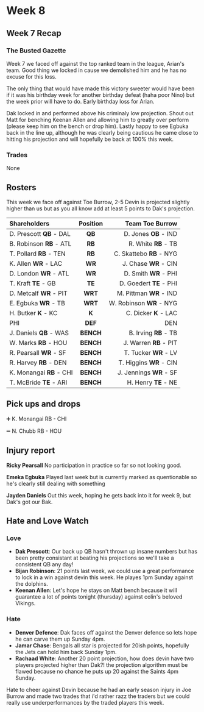 # Week 8

## Week 7 Recap

### The Busted Gazette

Week 7 we faced off against the top ranked team in the league, Arian's team. Good thing we locked in cause we demolished him and he has no excuse for this loss.

The only thing that would have made this victory sweeter would have been if it was his birthday week for another birthday defeat (haha poor Nino) but the week prior will have to do. Early birthday loss for Arian.

Dak locked in and performed above his criminaly low projection. Shout out Matt for benching Keenan Allen and allowing him to greatly over perform (please keep him on the bench or drop him). Lastly happy to see Egbuka back in the line up, although he was clearly being cautious he came close to hitting his projection and will hopefully be back at 100% this week.

### Trades

None

## Rosters

This week we face off against Toe Burrow, 2-5 Devin is projected slightly higher than us but as you all know add at least 5 points to Dak's projection.

| **Shareholders**         | **Position** |      **Team Toe Burrow** |
| :----------------------- | :----------: | -----------------------: |
| D. Prescott **QB** - DAL |    **QB**    |    D. Jones **OB** - IND |
| B. Robinson **RB** - ATL |    **RB**    |     R. White **RB** - TB |
| T. Pollard **RB** - TEN  |    **RB**    | C. Skattebo **RB** - NYG |
| K. Allen **WR** - LAC    |    **WR**    |    J. Chase **WR** - CIN |
| D. London **WR** - ATL   |    **WR**    |    D. Smith **WR** - PHI |
| T. Kraft **TE** - GB     |    **TE**    |  D. Goedert **TE** - PHI |
| D. Metcalf **WR** - PIT  |   **WRT**    |  M. Pittman **WR** - IND |
| E. Egbuka **WR** - TB    |   **WRT**    | W. Robinson **WR** - NYG |
| H. Butker **K** - KC     |    **K**     |    C. Dicker **K** - LAC |
| PHI                      |   **DEF**    |                      DEN |
| J. Daniels **QB** - WAS  |  **BENCH**   |    B. Irving **RB** - TB |
| W. Marks **RB** - HOU    |  **BENCH**   |   J. Warren **RB** - PIT |
| R. Pearsall **WR** - SF  |  **BENCH**   |    T. Tucker **WR** - LV |
| R. Harvey **RB** - DEN   |  **BENCH**   |  T. Higgins **WR** - CIN |
| K. Monangai **RB** - CHI |  **BENCH**   |  J. Jennings **WR** - SF |
| T. McBride **TE** - ARI  |  **BENCH**   |     H. Henry **TE** - NE |

## Pick ups and drops

:heavy_plus_sign: K. Monangai RB - CHI

:heavy_minus_sign: N. Chubb RB - HOU

## Injury report

**Ricky Pearsall** No participation in practice so far so not looking good.

**Emeka Egbuka** Played last week but is currently marked as quentionable so he's clearly still dealing with something

**Jayden Daniels** Out this week, hoping he gets back into it for week 9, but Dak's got our Bak.

## Hate and Love Watch

### Love

-   **Dak Prescott**: Our back up QB hasn't thrown up insane numbers but has been pretty consistant at beating his projections so we'll take a consistent QB any day!
-   **Bijan Robinson**: 21 points last week, we could use a great performance to lock in a win against devin this week. He playes 1pm Sunday against the dolphins.
-   **Keenan Allen**: Let's hope he stays on Matt bench because it will guarantee a lot of points tonight (thursday) against colin's beloved Vikings.

### Hate

-   **Denver Defence**: Dak faces off against the Denver defence so lets hope he can carve them up Sunday 4pm.
-   **Jamar Chase**: Bengals all star is projected for 20ish points, hopefully the Jets can hold him back Sunday 1pm.
-   **Rachaad White**: Another 20 point projection, how does devin have two players projected higher than Dak?! the projection algorithm must be flawed because no chance he puts up 20 against the Saints 4pm Sunday.

Hate to cheer against Devin because he had an early season injury in Joe Burrow and made two trades that i'd rather razz the traders but we could really use underperformances by the traded players this week.
